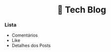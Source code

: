 <h1 align="center">🤖 Tech Blog</h1>


<div>
    <h3>Lista</h3>
    <ul>
        <li>Comentários</li>
        <li>Like</li>
        <li>Detalhes dos Posts</li>
    </ul>
</div>